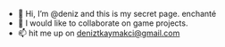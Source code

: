 - 👋 Hi, I’m @deniz and this is my secret page. enchanté
- 💞 I would like to collaborate on game projects.
- 📫 hit me up on deniztkaymakci@gmail.com
<!---
denoboi/denoboi is a ✨ special ✨ repository because its `README.md` (this file) appears on your GitHub profile.
You can click the Preview link to take a look at your changes.
--->
